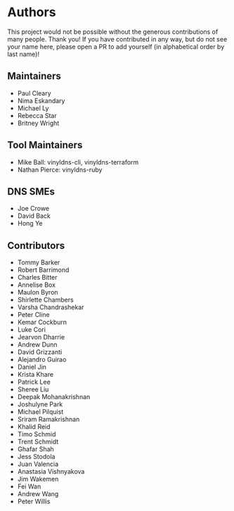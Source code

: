 # Authors

This project would not be possible without the generous contributions of many people.
Thank you! If you have contributed in any way, but do not see your name here, please open a PR to add yourself (in alphabetical order by last name)!

## Maintainers
- Paul Cleary
- Nima Eskandary
- Michael Ly
- Rebecca Star
- Britney Wright

## Tool Maintainers
- Mike Ball: vinyldns-cli, vinyldns-terraform
- Nathan Pierce: vinyldns-ruby

## DNS SMEs
- Joe Crowe
- David Back
- Hong Ye

## Contributors
- Tommy Barker
- Robert Barrimond
- Charles Bitter
- Annelise Box
- Maulon Byron
- Shirlette Chambers
- Varsha Chandrashekar
- Peter Cline
- Kemar Cockburn
- Luke Cori
- Jearvon Dharrie
- Andrew Dunn
- David Grizzanti
- Alejandro Guirao
- Daniel Jin
- Krista Khare
- Patrick Lee
- Sheree Liu
- Deepak Mohanakrishnan
- Joshulyne Park
- Michael Pilquist
- Sriram Ramakrishnan
- Khalid Reid
- Timo Schmid
- Trent Schmidt
- Ghafar Shah
- Jess Stodola
- Juan Valencia
- Anastasia Vishnyakova
- Jim Wakemen
- Fei Wan
- Andrew Wang
- Peter Willis
